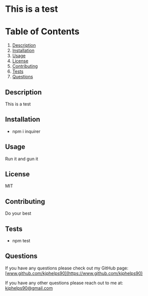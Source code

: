 # This is a test

# Table of Contents
1. [Description](#Description)
2. [Installation](#Installation)
3. [Usage](#Usage)
4. [License](#License)
5. [Contributing](#Contributing)
6. [Tests](#Tests)
7. [Questions](#Questions)


## <a id='Description'></a>Description
This is a test


## <a id='Installation'></a>Installation
* npm i inquirer


## <a id='Usage'></a>Usage
Run it and gun it


## <a id='License'></a>License
MIT


## <a id='Contributing'></a>Contributing
Do your best


## <a id='Tests'></a>Tests
* npm test


## <a id='Questions'></a>Questions
If you have any questions please check out my GitHub page: [www.github.com/kjphelps90](https://www.github.com/kjphelps90)


If you have any other questions please reach out to me at: [kjphelps90@gmail.com](mailto:kjphelps90@gmail.com)